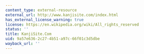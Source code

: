 ```yaml
---
content_type: external-resource
external_url: http://www.kanjisite.com/index.html
has_external_license_warning: true
license: https://en.wikipedia.org/wiki/All_rights_reserved
status: ''
title: KanjiSite.Com
uid: 9a57e636-2c27-4b51-a97c-66f01c3d5dbe
wayback_url: ''
---
```

